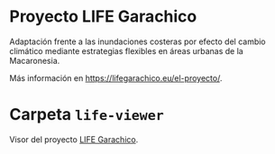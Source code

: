 # Proyecto LIFE Garachico

Adaptación frente a las inundaciones costeras por efecto del cambio climático mediante estrategias flexibles en áreas urbanas de la Macaronesia.

Más información en https://lifegarachico.eu/el-proyecto/.

# Carpeta `life-viewer`

Visor del proyecto [LIFE Garachico](https://lifegarachico.eu/).
